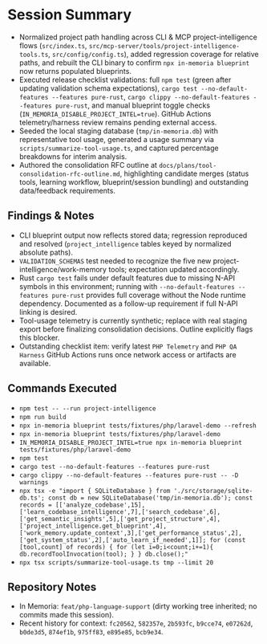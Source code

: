# Session Summary
- Normalized project path handling across CLI & MCP project-intelligence flows (`src/index.ts`, `src/mcp-server/tools/project-intelligence-tools.ts`, `src/config/config.ts`), added regression coverage for relative paths, and rebuilt the CLI binary to confirm `npx in-memoria blueprint` now returns populated blueprints.
- Executed release checklist validations: full `npm test` (green after updating validation schema expectations), `cargo test --no-default-features --features pure-rust`, `cargo clippy --no-default-features --features pure-rust`, and manual blueprint toggle checks (`IN_MEMORIA_DISABLE_PROJECT_INTEL=true`). GitHub Actions telemetry/harness review remains pending external access.
- Seeded the local staging database (`tmp/in-memoria.db`) with representative tool usage, generated a usage summary via `scripts/summarize-tool-usage.ts`, and captured percentage breakdowns for interim analysis.
- Authored the consolidation RFC outline at `docs/plans/tool-consolidation-rfc-outline.md`, highlighting candidate merges (status tools, learning workflow, blueprint/session bundling) and outstanding data/feedback requirements.

## Findings & Notes
- CLI blueprint output now reflects stored data; regression reproduced and resolved (`project_intelligence` tables keyed by normalized absolute paths).
- `VALIDATION_SCHEMAS` test needed to recognize the five new project-intelligence/work-memory tools; expectation updated accordingly.
- Rust `cargo test` fails under default features due to missing N-API symbols in this environment; running with `--no-default-features --features pure-rust` provides full coverage without the Node runtime dependency. Documented as a follow-up requirement if full N-API linking is desired.
- Tool-usage telemetry is currently synthetic; replace with real staging export before finalizing consolidation decisions. Outline explicitly flags this blocker.
- Outstanding checklist item: verify latest `PHP Telemetry` and `PHP QA Harness` GitHub Actions runs once network access or artifacts are available.

## Commands Executed
- `npm test -- --run project-intelligence`
- `npm run build`
- `npx in-memoria blueprint tests/fixtures/php/laravel-demo --refresh`
- `npx in-memoria blueprint tests/fixtures/php/laravel-demo`
- `IN_MEMORIA_DISABLE_PROJECT_INTEL=true npx in-memoria blueprint tests/fixtures/php/laravel-demo`
- `npm test`
- `cargo test --no-default-features --features pure-rust`
- `cargo clippy --no-default-features --features pure-rust -- -D warnings`
- `npx tsx -e "import { SQLiteDatabase } from './src/storage/sqlite-db.ts'; const db = new SQLiteDatabase('tmp/in-memoria.db'); const records = [['analyze_codebase',15],['learn_codebase_intelligence',7],['search_codebase',6],['get_semantic_insights',5],['get_project_structure',4],['project_intelligence.get_blueprint',4],['work_memory.update_context',3],['get_performance_status',2],['get_system_status',2],['auto_learn_if_needed',1]]; for (const [tool,count] of records) { for (let i=0;i<count;i+=1){ db.recordToolInvocation(tool); } } db.close();"`  
- `npx tsx scripts/summarize-tool-usage.ts tmp --limit 20`

## Repository Notes
- In Memoria: `feat/php-language-support` (dirty working tree inherited; no commits made this session).
- Recent history for context: `fc20562`, `582357e`, `2b593fc`, `b9cce74`, `e07262d`, `b0de3d5`, `874ef1b`, `975ff83`, `e895e85`, `bcb9e34`.
